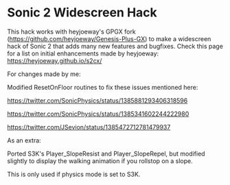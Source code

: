 # Sonic 2 Widescreen Hack

This hack works with heyjoeway's GPGX fork (https://github.com/heyjoeway/Genesis-Plus-GX) to make a widescreen hack of Sonic 2 that adds many new features and bugfixes. 
Check this page for a list on initial enhancements made by heyjoeway: https://heyjoeway.github.io/s2cx/

For changes made by me:

Modified ResetOnFloor routines to fix these issues mentioned here:

https://twitter.com/SonicPhysics/status/1385881293406318596

https://twitter.com/SonicPhysics/status/1385341602244222980

https://twitter.com/JSevion/status/1385472712781479937


As an extra:

Ported S3K's Player_SlopeResist and Player_SlopeRepel, but modified slightly to display the walking animation if you rollstop on a slope.

This is only used if physics mode is set to S3K. 
